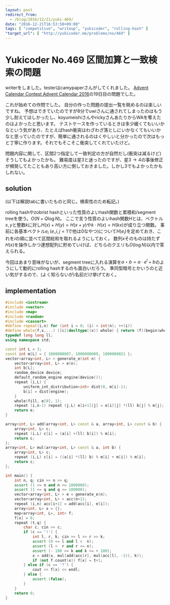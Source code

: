 ```yaml
---
layout: post
redirect_from:
  - /blog/2016/12/21/yuki-469/
date: "2016-12-21T16:53:50+09:00"
tags: [ "competitive", "writeup", "yukicoder", "rolling-hash" ]
"target_url": [ "http://yukicoder.me/problems/no/469" ]
---
```


# Yukicoder No.469 区間加算と一致検索の問題

writerをしました。testerはcamypaperさんがしてくれました。
[Advent Calendar Contest Advent Calendar 2016](http://www.adventar.org/calendars/1659)の$19$日目の問題でした。

これが始めての作問でした。
自分の作った問題の提出一覧を眺めるのは楽しいですね。
予想はできていたのですが$8$分でuwiさんに通されてしまったのはもう少し耐えてほしかったし、koyumeishiさんやrickyさんあたりからWAを奪えたのはよかったと思います。
テストケースを作っているときは多少緩くてもいいかなという気があり、たとえばhash衝突はわざわざ落としにいかなくてもいいかなと思っていたのですが、簡単に通されるのはくやしいと分かったので次はもっと丁寧に作ります。それでもそこそこ衝突してくれていたけど。

問題内容に関して、区間$2$つ指定して一致判定の方が自然だし(衝突は減るけど)そうしてもよかったかも。
難易度は星$3$と迷ったのですが、星$3 \to 4$の事後修正が頻発してたこともあり高い方に倒しておきました。しかし$3$でもよかったかもしれない。

## solution

(以下は解説tabに書いたものと同じ。検索性のため転記。)

rolling hashやzobrist hashといった性質のよいhash関数と累積和/segment treeを使う。$O(N + Q \log N)$。
ここで言う性質のよいhash関数$H$とは、ベクトル$x,y$と整数$k$に対し$H(x) + H(y) = H(x + y)$や$k \cdot H(x) = H(kx)$が成り立つ関数。
事前に各基本ベクトル$e_i$ ($e\_{i,j} = 1$で他は$0$なやつ)について$H(e_i)$を定めておき、これを$i$の順に並べて区間総和を取れるようにしておく。
数列$x$そのものは持たず$H(x)$を操作しかつ連想配列に貯めていけば、どちらのクエリも$O(\log N)$以内で答えられる。

今回はあまり意味がないが、segment treeに入れる演算を$a \star b = a \cdot e^l + b$のようにして動的にrolling hashするのも面白いだろう。
準同型暗号とかいうのと近い気がするので、(よく知らないが)名前だけ挙げておく。

## implementation

``` c++
#include <iostream>
#include <vector>
#include <map>
#include <random>
#include <cassert>
#define repeat(i,n) for (int i = 0; (i) < int(n); ++(i))
#define whole(f,x,...) ([&](decltype((x)) whole) { return (f)(begin(whole), end(whole), ## __VA_ARGS__); })(x)
typedef long long ll;
using namespace std;

const int L = 3;
const int m[L] = { 1000000007, 1000000009, 1000000021 };
vector<array<int, L> > generate_e(int n) {
    vector<array<int, L> > e(n);
    int b[L];
    random_device device;
    default_random_engine engine(device());
    repeat (i,L) {
        uniform_int_distribution<int> dist(0, m[i]-1);
        b[i] = dist(engine);
    }
    whole(fill, e[0], 1);
    repeat (i,n-1) repeat (j,L) e[i+1][j] = e[i][j] *(ll) b[j] % m[j];
    return e;
}

array<int, L> add(array<int, L> const & a, array<int, L> const & b) {
    array<int, L> c;
    repeat (i,L) c[i] = (a[i] +(ll) b[i]) % m[i];
    return c;
};
array<int, L> mul(array<int, L> const & a, int b) {
    array<int, L> c;
    repeat (i,L) c[i] = ((a[i] *(ll) b) % m[i] + m[i]) % m[i];
    return c;
};

int main() {
    int n, q; cin >> n >> q;
    assert (1 <= n and n <= 1000000);
    assert (1 <= q and q <= 100000);
    vector<array<int, L> > e = generate_e(n);
    vector<array<int, L> > acc(n+1);
    repeat (i,n) acc[i+1] = add(acc[i], e[i]);
    array<int, L> x = {};
    map<array<int, L>, int> f;
    f[x] = 0;
    repeat (t,q) {
        char c; cin >> c;
        if (c == '!') {
            int l, r, k; cin >> l >> r >> k;
            assert (0 <= l and l <  n);
            assert (l <  r and r <= n);
            assert (- 100 <= k and k <= + 100);
            x = add(x, mul(add(acc[r], mul(acc[l], -1)), k));
            if (not f.count(x)) f[x] = t+1;
        } else if (c == '?') {
            cout << f[x] << endl;
        } else {
            assert (false);
        }
    }
    return 0;
}
```

